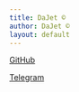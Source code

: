 ```yaml
---
title: DaJet ©
author: DaJet ©
layout: default
---
```


[GitHub](https://github.com/zhichkin/dajet)

[Telegram](https://t.me/dajet_studio)
